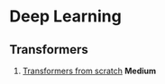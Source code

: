 # Deep Learning 


## Transformers 
1. [Transformers from scratch](https://medium.com/the-dl/transformers-from-scratch-in-pytorch-8777e346ca51) **Medium**
